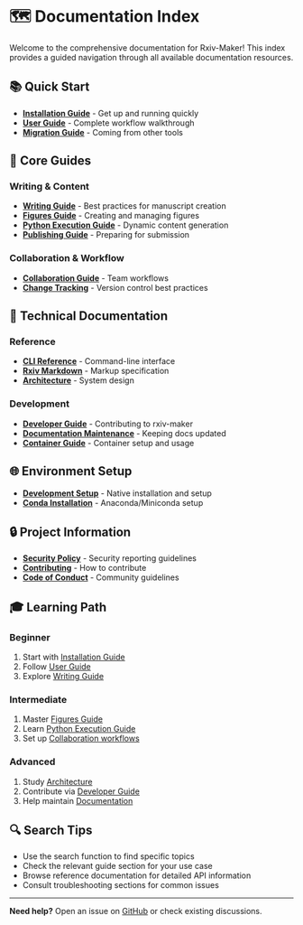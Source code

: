 # 🗺️ Documentation Index

Welcome to the comprehensive documentation for Rxiv-Maker! This index provides a guided navigation through all available documentation resources.

## 📚 Quick Start

- **[Installation Guide](docs/quick-start/installation.md)** - Get up and running quickly
- **[User Guide](docs/guides/user_guide.md)** - Complete workflow walkthrough
- **[Migration Guide](docs/quick-start/migration.md)** - Coming from other tools

## 🎯 Core Guides

### Writing & Content
- **[Writing Guide](docs/guides/writing-guide.md)** - Best practices for manuscript creation
- **[Figures Guide](docs/guides/figures-guide.md)** - Creating and managing figures
- **[Python Execution Guide](docs/guides/python-execution-guide.md)** - Dynamic content generation
- **[Publishing Guide](docs/guides/publishing-guide.md)** - Preparing for submission

### Collaboration & Workflow
- **[Collaboration Guide](docs/guides/collaboration-guide.md)** - Team workflows
- **[Change Tracking](docs/guides/change-tracking.md)** - Version control best practices

## 🔧 Technical Documentation

### Reference
- **[CLI Reference](docs/reference/cli-reference.md)** - Command-line interface
- **[Rxiv Markdown](docs/reference/rxiv-markdown.md)** - Markup specification
- **[Architecture](docs/reference/architecture.md)** - System design

### Development
- **[Developer Guide](docs/development/developer-guide.md)** - Contributing to rxiv-maker
- **[Documentation Maintenance](docs/development/documentation-maintenance.md)** - Keeping docs updated
- **[Container Guide](docs/environments/containers.md)** - Container setup and usage

## 🌐 Environment Setup

- **[Development Setup](docs/platforms/development-setup.md)** - Native installation and setup
- **[Conda Installation](docs/environments/conda-installation.md)** - Anaconda/Miniconda setup

## 🔒 Project Information

- **[Security Policy](docs/security/SECURITY.md)** - Security reporting guidelines
- **[Contributing](CONTRIBUTING.md)** - How to contribute
- **[Code of Conduct](CODE_OF_CONDUCT.md)** - Community guidelines

## 🎓 Learning Path

### Beginner
1. Start with [Installation Guide](docs/quick-start/installation.md)
2. Follow [User Guide](docs/guides/user_guide.md)
3. Explore [Writing Guide](docs/guides/writing-guide.md)

### Intermediate
1. Master [Figures Guide](docs/guides/figures-guide.md)
2. Learn [Python Execution Guide](docs/guides/python-execution-guide.md)
3. Set up [Collaboration workflows](docs/guides/collaboration-guide.md)

### Advanced
1. Study [Architecture](docs/reference/architecture.md)
2. Contribute via [Developer Guide](docs/development/developer-guide.md)
3. Help maintain [Documentation](docs/development/documentation-maintenance.md)

## 🔍 Search Tips

- Use the search function to find specific topics
- Check the relevant guide section for your use case
- Browse reference documentation for detailed API information
- Consult troubleshooting sections for common issues

---

**Need help?** Open an issue on [GitHub](https://github.com/HenriquesLab/rxiv-maker/issues) or check existing discussions.